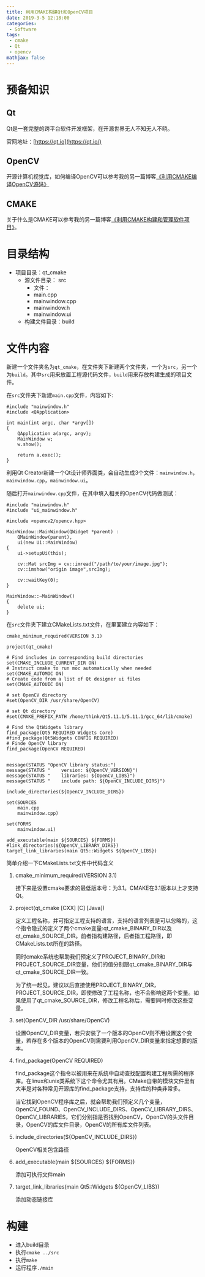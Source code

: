 ```yaml
---
title: 利用CMAKE构建Qt和OpenCV项目 
date: 2019-3-5 12:18:00
categories:
 - Software
tags: 
 - cmake
 - Qt
 - opencv
mathjax: false
---
```


# 预备知识

## Qt
Qt是一套完整的跨平台软件开发框架，在开源世界无人不知无人不晓。

官网地址：[https://qt.io](https://qt.io/)

## OpenCV
开源计算机视觉库，如何编译OpenCV可以参考我的另一篇博客[《利用CMAKE编译OpenCV源码》](http://yluo.name/2019/02/12/cmake_build_opencv/)

## CMAKE
关于什么是CMAKE可以参考我的另一篇博客[《利用CMAKE构建和管理软件项目》](http://yluo.name/2019/01/02/cmake/)。

# 目录结构

- 项目目录：qt_cmake
  - 源文件目录： src
    - 文件： 
    - main.cpp
    - mainwindow.cpp
    - mainwindow.h
    - mainwindow.ui
  - 构建文件目录：build


# 文件内容

新建一个文件夹名为`qt_cmake`，在文件夹下新建两个文件夹，一个为`src`，另一个为`build`。其中`src`用来放置工程源代码文件，`build`用来存放构建生成的项目文件。

在`src`文件夹下新建`main.cpp`文件，内容如下:
```
#include "mainwindow.h"
#include <QApplication>

int main(int argc, char *argv[])
{
    QApplication a(argc, argv);
    MainWindow w;
    w.show();

    return a.exec();
}
```

利用Qt Creator新建一个Qt设计师界面类，会自动生成3个文件：`mainwindow.h`，`mainwindow.cpp`，`mainwindow.ui`。

随后打开`mainwindow.cpp`文件，在其中填入相关的OpenCV代码做测试：
```
#include "mainwindow.h"
#include "ui_mainwindow.h"

#include <opencv2/opencv.hpp>

MainWindow::MainWindow(QWidget *parent) :
    QMainWindow(parent),
    ui(new Ui::MainWindow)
{
    ui->setupUi(this);

    cv::Mat srcImg = cv::imread("/path/to/your/image.jpg");
    cv::imshow("origin image",srcImg);

    cv::waitKey(0);
}

MainWindow::~MainWindow()
{
    delete ui;
}
```

在`src`文件夹下建立CMakeLists.txt文件，在里面建立内容如下：

```
cmake_minimum_required(VERSION 3.1)

project(qt_cmake)

# Find includes in corresponding build directories
set(CMAKE_INCLUDE_CURRENT_DIR ON)
# Instruct cmake to run moc automatically when needed
set(CMAKE_AUTOMOC ON)
# Create code from a list of Qt designer ui files
set(CMAKE_AUTOUIC ON)

# set OpenCV directory
#set(OpenCV_DIR /usr/share/OpenCV)

# set Qt directory
#set(CMAKE_PREFIX_PATH /home/think/Qt5.11.1/5.11.1/gcc_64/lib/cmake)

# Find the QtWidgets library
find_package(Qt5 REQUIRED Widgets Core)
#find_package(Qt5Widgets CONFIG REQUIRED)
# Finde OpenCV library
find_package(OpenCV REQUIRED)


message(STATUS "OpenCV library status:")
message(STATUS "    version: ${OpenCV_VERSION}")
message(STATUS "    libraries: ${OpenCV_LIBS}")
message(STATUS "    include path: ${OpenCV_INCLUDE_DIRS}")

include_directories(${OpenCV_INCLUDE_DIRS})

set(SOURCES
	main.cpp
	mainwindow.cpp)

set(FORMS
	mainwindow.ui)

add_executable(main ${SOURCES} ${FORMS})
#link_directories(${OpenCV_LIBRARY_DIRS})
target_link_libraries(main Qt5::Widgets ${OpenCV_LIBS})
```

简单介绍一下CMakeLists.txt文件中代码含义

1. cmake_minimum_required(VERSION 3.1)

    接下来是设置cmake要求的最低版本号：为3.1。CMAKE在3.1版本以上才支持Qt。

2. project(qt_cmake [CXX] [C] [Java])
   
    定义工程名称，并可指定工程支持的语言，支持的语言列表是可以忽略的，这个指令隐式的定义了两个cmake变量:qt_cmake_BINARY_DIR以及qt_cmake_SOURCE_DIR。前者指构建路径，后者指工程路径，即CMakeLists.txt所在的路径。

    同时cmake系统也帮助我们预定义了PROJECT_BINARY_DIR和PROJECT_SOURCE_DIR变量，他们的值分别跟qt_cmake_BINARY_DIR与qt_cmake_SOURCE_DIR一致。

    为了统一起见，建议以后直接使用PROJECT_BINARY_DIR，PROJECT_SOURCE_DIR，即使修改了工程名称，也不会影响这两个变量。如果使用了qt_cmake_SOURCE_DIR，修改工程名称后，需要同时修改这些变量。

3. set(OpenCV_DIR /usr/share/OpenCV)

    设置OpenCV_DIR变量，若只安装了一个版本的OpenCV则不用设置这个变量，若存在多个版本的OpenCV则需要利用OpenCV_DIR变量来指定想要的版本。

4. find_package(OpenCV REQUIRED)

    find_package这个指令以被用来在系统中自动查找配置构建工程所需的程序库。在linux和unix类系统下这个命令尤其有用。CMake自带的模块文件里有大半是对各种常见开源库的find_package支持，支持库的种类非常多。

    当它找到OpenCV程序库之后，就会帮助我们预定义几个变量，OpenCV_FOUND、OpenCV_INCLUDE_DIRS、OpenCV_LIBRARY_DIRS、OpenCV_LIBRARIES，它们分别指是否找到OpenCV，OpenCV的头文件目录，OpenCV的库文件目录，OpenCV的所有库文件列表。

5. include_directories(${OpenCV_INCLUDE_DIRS})

    OpenCV相关包含路径

6. add_executable(main ${SOURCES} ${FORMS})

    添加可执行文件main

7. target_link_libraries(main Qt5::Widgets ${OpenCV_LIBS})

    添加动态链接库

# 构建

- 进入build目录
- 执行`cmake ../src`
- 执行`make`
- 运行程序`./main`